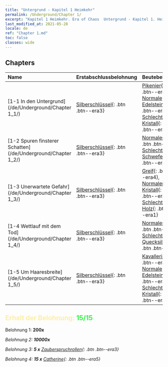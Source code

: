 ```yaml
---
title: "Untergrund - Kapitel 1 Heimkehr"
permalink: /Underground/Chapter 1/
excerpt: "Kapitel 1 Heimkehr. Era of Chaos  Untergrund - Kapitel 1. Heimkehr"
last_modified_at: 2021-05-28
locale: de
ref: "Chapter 1.md"
toc: false
classes: wide
---
```


## Chapters

  | Name |  Erstabschlussbelohnung | Beutebelohnung |
  |:------------|:------------|:------------| 
  | [1-1 In den Untergrund](/de/Underground/Chapter 1_1/) | [Silberschlüssel](/ItemsDE/con_693/){: .btn .btn--era3} | [Pikenier](/ItemsDE/unt_190/){: .btn .btn--era3}, [Normale Edelsteine](/ItemsDE/mat_10/){: .btn .btn--era2}, [Schlechter Kristall](/ItemsDE/mat_5/){: .btn .btn--era1} |
  | [1-2 Spuren finsterer Schatten](/de/Underground/Chapter 1_2/) | [Silberschlüssel](/ItemsDE/con_693/){: .btn .btn--era3} | [Normales Erz](/ItemsDE/mat_6/){: .btn .btn--era2}, [Schlechter Schwefel](/ItemsDE/mat_3/){: .btn .btn--era1} |
  | [1-3 Unerwartete Gefahr](/de/Underground/Chapter 1_3/) | [Silberschlüssel](/ItemsDE/con_693/){: .btn .btn--era3} | [Greif](/ItemsDE/unt_192/){: .btn .btn--era4}, [Normaler Kristall](/ItemsDE/mat_11/){: .btn .btn--era2}, [Schlechtes Holz](/ItemsDE/mat_1/){: .btn .btn--era1} |
  | [1-4 Wettlauf mit dem Tod](/de/Underground/Chapter 1_4/) | [Silberschlüssel](/ItemsDE/con_693/){: .btn .btn--era3} | [Normales Holz](/ItemsDE/mat_7/){: .btn .btn--era2}, [Schlechtes Quecksilber](/ItemsDE/mat_2/){: .btn .btn--era1} |
  | [1-5 Um Haaresbreite](/de/Underground/Chapter 1_5/) | [Silberschlüssel](/ItemsDE/con_693/){: .btn .btn--era3} | [Kavallerist](/ItemsDE/unt_195/){: .btn .btn--era4}, [Normale Edelsteine](/ItemsDE/mat_10/){: .btn .btn--era2}, [Schlechter Kristall](/ItemsDE/mat_5/){: .btn .btn--era1} |


## <span style="color: #ffeea0">Erhalt der Belohnung: </span><span style="color: #27f73a">15/15</span>

 Belohnung 1:  **200x** <i class="fas fa-gem"/>

 Belohnung 2:  **10000x** <i class="fas fa-coins"/>

 Belohnung 3: **5 x** [Zauberspruchrollen](/ItemsDE/con_694/){: .btn .btn--era3}

 Belohnung 4: **15 x** [Catherine](/ItemsDE/her_361/){: .btn .btn--era5}

